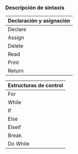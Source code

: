 ### Descripción de sintaxis

| Declaración y asignación |
| --- |
| Declare |string,int,char,etc + nombre_variable|
| Assign |"="|
| Delete |"delete"|
| Read |"cin"|
| Print |"cout"|
| Return |"return"|

| Estructuras de control |
| --- |
| For |
| While |
| If |
| Else |
| Elseif |
| Break |
| Do While |

